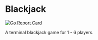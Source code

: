 # Blackjack

[![Go Report Card](https://goreportcard.com/badge/github.com/gophreak/go-blackjack)](https://goreportcard.com/report/github.com/gophreak/go-blackjack)

A terminal blackjack game for 1 - 6 players.

